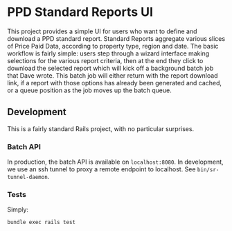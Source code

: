 # PPD Standard Reports UI

This project provides a simple UI for users who want to
define and download a PPD standard report. Standard Reports
aggregate various slices of Price Paid Data, according to
property type, region and date. The basic workflow is fairly
simple: users step through a wizard interface making selections
for the various report criteria, then at the end they click
to download the selected report which will kick off a background
batch job that Dave wrote. This batch job will either return
with the report download link, if a report with those options
has already been generated and cached, or a queue position
as the job moves up the batch queue.

## Development

This is a fairly standard Rails project, with no particular
surprises.

### Batch API

In production, the batch API is available on `localhost:8080`.
In development, we use an ssh tunnel to proxy a remote endpoint
to localhost. See `bin/sr-tunnel-daemon`.

### Tests

Simply:

    bundle exec rails test
